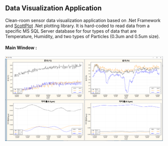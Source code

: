 ## Data Visualization Application

Clean-room sensor data visualization application based on .Net Framework and [ScottPlot](https://github.com/swharden/ScottPlot) .Net plotting library.
It is hard-coded to read data from a specific MS SQL Server database for four types of data that are Temperature, Humidity, and two types of Particles (0.3um and 0.5um size).

#### Main Window : 

 ![Main window](https://github.com/jsr1611/VisualizerApp_CSharp_Winform/blob/master/MainWindow.PNG)

